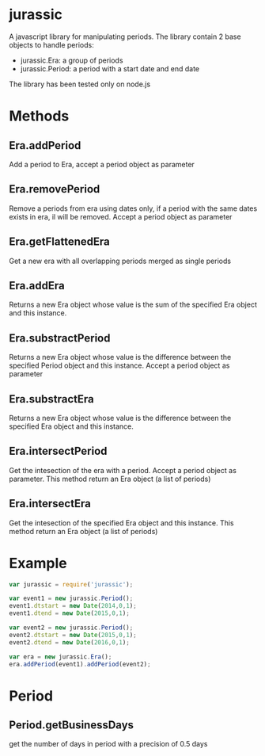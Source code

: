 # jurassic

A javascript library for manipulating periods. The library contain 2 base objects to handle periods:

* jurassic.Era: a group of periods
* jurassic.Period: a period with a start date and end date

The library has been tested only on node.js

# Methods

Era.addPeriod
-------------
Add a period to Era, accept a period object as parameter

Era.removePeriod
----------------
Remove a periods from era using dates only, if a period with the same dates exists in era, il will be removed.
Accept a period object as parameter

Era.getFlattenedEra
-------------------
Get a new era with all overlapping periods merged as single periods

Era.addEra
----------
Returns a new Era object whose value is the sum of the specified Era object and this instance.

Era.substractPeriod
-------------------
Returns a new Era object whose value is the difference between the specified Period object and this instance.
Accept a period object as parameter

Era.substractEra
----------------
Returns a new Era object whose value is the difference between the specified Era object and this instance.

Era.intersectPeriod
-------------------
Get the intesection of the era with a period. Accept a period object as parameter. This method return an Era object (a list of periods)

Era.intersectEra
----------------
Get the intesection of the specified Era object and this instance. This method return an Era object (a list of periods)


# Example

```javascript
var jurassic = require('jurassic');

var event1 = new jurassic.Period();
event1.dtstart = new Date(2014,0,1);
event1.dtend = new Date(2015,0,1);

var event2 = new jurassic.Period();
event2.dtstart = new Date(2015,0,1);
event2.dtend = new Date(2016,0,1);

var era = new jurassic.Era();
era.addPeriod(event1).addPeriod(event2);
```


# Period

Period.getBusinessDays
--------------
get the number of days in period with a precision of 0.5 days

